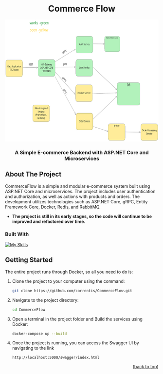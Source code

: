 <a id="readme-top"></a>

<br />
<div align="center">

  <h1 align="center">Commerce Flow</h1>
  <img src="architecture.svg" alt="Logo" width="800" height="400">
  <h3 align="center">A Simple E-commerce Backend with ASP.NET Core and Microservices</h3>

</div>




<!-- ABOUT THE PROJECT -->
## About The Project

CommerceFlow is a simple and modular e-commerce system built using ASP.NET Core and microservices. The project includes user authentication and authorization, as well as actions with products and orders. The development utilizes technologies such as ASP.NET Core, gRPC, Entity Framework Core, Docker, Redis, and RabbitMQ.

- <strong>The project is still in its early stages, so the code will continue to be improved and refactored over time.</strong>


### Built With

[![My Skills](https://skillicons.dev/icons?i=cs,net,docker,postgres,redis,rabbitmq,js,ts,react)](https://skillicons.dev)

</p>




<!-- GETTING STARTED -->
## Getting Started

The entire project runs through Docker, so all you need to do is:

1. Clone the project to your computer using the command:
   ```sh
   git clone https://github.com/correntis/CommerceFlow.git
   ```
2. Navigate to the project directory:
   ```sh
   cd CommerceFlow
   ```
3. Open a terminal in the project folder and Build the services using Docker:
   ```sh
   docker-compose up --build
   ```
4. Once the project is running, you can access the Swagger UI by navigating to the link
   ```
   http://localhost:5000/swagger/index.html
   ```

<p align="right">(<a href="#readme-top">back to top</a>)</p>


[React.js]: https://img.shields.io/badge/React-20232A?style=for-the-badge&logo=docker&logoColor=61DAFB